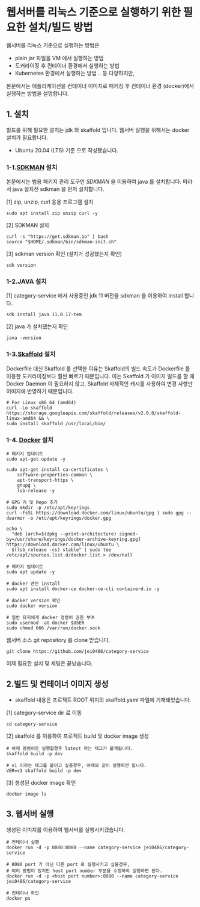 # 웹서버를 리눅스 기준으로 실행하기 위한 필요한 설치/빌드 방법

웹서버를 리눅스 기준으로 실행하는 방법은 
- plain jar 파일을 VM 에서 실행하는 방법
- 도커라이징 후 컨테이너 환경에서 실행하는 방법
- Kubernetes 환경에서 실행하는 방법 .. 등 다양하지만,

본문에서는 애플리케이션을 컨테이너 이미지로 패키징 후 컨테이너 환경 (docker)에서 실행하는 방법을 설명합니다.

## 1. 설치
빌드를 위해 필요한 설치는 jdk 와 skaffold 입니다.
웹서버 실행을 위해서는 docker 설치가 필요합니다.

* Ubuntu 20.04 (LTS) 기준 으로 작성됐습니다.

### 1-1.[SDKMAN](https://sdkman.io/) 설치

본문에서는 범용 패키지 관리 도구인 *SDKMAN* 을 이용하여 java 를 설치합니다.
따라서 java 설치전 sdkman 을 먼저 설치합니다.

[1] zip, unzip, curl 응용 프로그램 설치
```shell
sudo apt install zip unzip curl -y
```

[2] SDKMAN 설치
```shell
curl -s "https://get.sdkman.io" | bash
source "$HOME/.sdkman/bin/sdkman-init.sh"
```

[3]  sdkman version 확인 (설치가 성공했는지 확인)
```shell
sdk version
```

### 1-2.JAVA 설치
[1] category-service 에서 사용중인 jdk 11 버전을 sdkman 을 이용하여 install 합니다.
```shell
sdk install java 11.0.17-tem
```
[2] java 가 설치됐는지 확인
```shell
java -version
```

### 1-3.[Skaffold](https://skaffold.dev/) 설치 
Dockerfile 대신 Skaffold 를 선택한 이유는 Skaffold의 빌드 속도가 Dockerfile 를 이용한 도커라이징보다 훨씬 빠르기 때문입니다.
이는 Skaffold 가 이미지 빌드를 할 때 Docker Daemon 이 필요하지 않고, Skaffold 자체적인 캐시를 사용하여 변경 사항만 이미지에 반영하기 때문입니다.

```shell
# For Linux x86_64 (amd64)
curl -Lo skaffold https://storage.googleapis.com/skaffold/releases/v2.0.0/skaffold-linux-amd64 && \
sudo install skaffold /usr/local/bin/
```

### 1-4. [Docker](https://www.docker.com/) 설치
```shell
# 패키지 업데이트
sudo apt-get update -y

sudo apt-get install ca-certificates \ 
    software-properties-common \
    apt-transport-https \
    gnupg \
    lsb-release -y

# GPG 키 및 Repo 추가 
sudo mkdir -p /etc/apt/keyrings
curl -fsSL https://download.docker.com/linux/ubuntu/gpg | sudo gpg --dearmor -o /etc/apt/keyrings/docker.gpg

echo \
  "deb [arch=$(dpkg --print-architecture) signed-by=/usr/share/keyrings/docker-archive-keyring.gpg] https://download.docker.com/linux/ubuntu \
  $(lsb_release -cs) stable" | sudo tee /etc/apt/sources.list.d/docker.list > /dev/null

# 패키지 업데이트
sudo apt update -y

# docker 엔진 install
sudo apt install docker-ce docker-ce-cli containerd.io -y

# docker version 확인
sudo docker version

# 일반 유저에게 docker 명령어 권한 부여
sudo usermod -aG docker $USER
sudo chmod 666 /var/run/docker.sock
```

웹서버 소스 git repository 를 clone 받습니다.
```shell
git clone https://github.com/jei0486/category-service
```

이제 필요한 설치 및 세팅은 끝났습니다.

## 2.빌드 및 컨테이너 이미지 생성

* skaffold 내용은 프로젝트 ROOT 위치의 skaffold.yaml 파일에 기재돼있습니다.

[1] category-service dir 로 이동
```shell
cd category-service
```
[2] skaffold 를 이용하여  프로젝트 build 및 docker image 생성

```shell
# 아래 명령어로 실행할경우 latest 라는 태그가 붙게됩니다.
skaffold build -p dev

# v1 이라는 태그를 붙이고 싶을경우, 아래와 같이 실행하면 됩니다.
VER=v1 skaffold build -p dev
```
[3] 생성된 docker image 확인
```shell
docker image ls
```

## 3. 웹서버 실행

생성된 이미지를 이용하여 웹서버를 실행시키겠습니다.
```shell
# 컨테이너 실행
docker run -d -p 8080:8080 --name category-service jei0486/category-service

# 8080 port 가 아닌 다른 port 로 실행시키고 싶을경우, 
# 여러 방법이 있지만 host port number 부분을 수정하여 실행하면 된다.
docker run -d -p <host port number>:8080 --name category-service jei0486/category-service

# 컨테이너 확인
docker ps
```